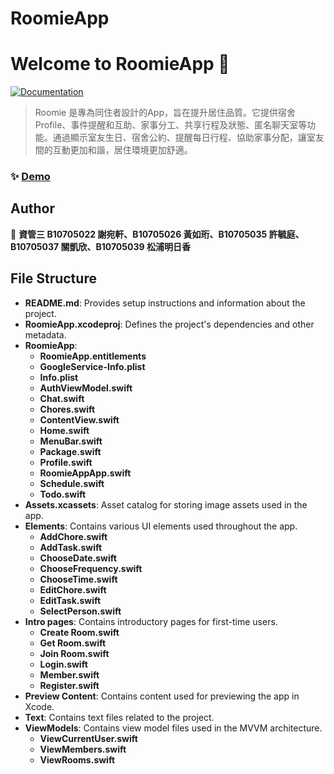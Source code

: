 # RoomieApp
# Welcome to RoomieApp 👋
[![Documentation](https://img.shields.io/badge/documentation-yes-brightgreen.svg)](https://reurl.cc/EjYEZR)

> Roomie 是專為同住者設計的App，旨在提升居住品質。它提供宿舍Profile、事件提醒和互助、家事分工、共享行程及狀態、匿名聊天室等功能。通過顯示室友生日、宿舍公約、提醒每日行程、協助家事分配，讓室友間的互動更加和諧，居住環境更加舒適。

### ✨ [Demo](https://reurl.cc/mMzEv7)

## Author

👤 **資管三 B10705022 謝宛軒、B10705026 黃如珩、B10705035 許毓庭、B10705037 關凱欣、B10705039 松浦明日香**

## File Structure

- **README.md**: Provides setup instructions and information about the project.
- **RoomieApp.xcodeproj**: Defines the project's dependencies and other metadata.
- **RoomieApp**:
  - **RoomieApp.entitlements**
  - **GoogleService-Info.plist**
  - **Info.plist**
  - **AuthViewModel.swift**
  - **Chat.swift**
  - **Chores.swift**
  - **ContentView.swift**
  - **Home.swift**
  - **MenuBar.swift**
  - **Package.swift**
  - **Profile.swift**
  - **RoomieAppApp.swift**
  - **Schedule.swift**
  - **Todo.swift**
- **Assets.xcassets**: Asset catalog for storing image assets used in the app.
- **Elements**: Contains various UI elements used throughout the app.
  - **AddChore.swift**
  - **AddTask.swift**
  - **ChooseDate.swift**
  - **ChooseFrequency.swift**
  - **ChooseTime.swift**
  - **EditChore.swift**
  - **EditTask.swift**
  - **SelectPerson.swift**
- **Intro pages**: Contains introductory pages for first-time users.
  - **Create Room.swift**
  - **Get Room.swift**
  - **Join Room.swift**
  - **Login.swift**
  - **Member.swift**
  - **Register.swift**
- **Preview Content**: Contains content used for previewing the app in Xcode.
- **Text**: Contains text files related to the project.
- **ViewModels**: Contains view model files used in the MVVM architecture.
  - **ViewCurrentUser.swift**
  - **ViewMembers.swift**
  - **ViewRooms.swift**
